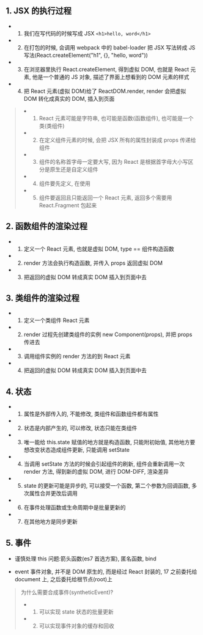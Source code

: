 ## 1. JSX 的执行过程

- 1. 我们在写代码的时候写成 JSX `<h1>hello, word</h1>`
- 2. 在打包的时候, 会调用 webpack 中的 babel-loader 把 JSX 写法转成 JS 写法(React.createElement("h1", {}, "hello, word"))
- 3. 在浏览器里执行 React.createElement, 得到虚拟 DOM, 也就是 React 元素, 他是一个普通的 JS 对象, 描述了界面上想看到的 DOM 元素的样式
- 4. 把 React 元素(虚拟 DOM)给了 ReactDOM.render, render 会把虚拟 DOM 转化成真实的 DOM, 插入到页面

> - 1. React 元素可能是字符串, 也可能是函数(函数组件), 也可能是一个类(类组件)
> - 2. 在定义组件元素的时候, 会把 JSX 所有的属性封装成 props 传递给组件
> - 3. 组件的名称首字母一定要大写, 因为 React 是根据首字母大小写区分是原生还是自定义组件
> - 4. 组件要先定义, 在使用
> - 5. 组件要返回且只能返回一个 React 元素, 返回多个需要用 React.Fragment 包起来

## 2. 函数组件的渲染过程

- 1. 定义一个 React 元素, 也就是虚拟 DOM, type == 组件构造函数
- 2. render 方法会执行构造函数, 并传入 props 返回虚拟 DOM
- 3. 把返回的虚拟 DOM 转成真实 DOM 插入到页面中去

## 3. 类组件的渲染过程

- 1. 定义一个类组件 React 元素
- 2. render 过程先创建类组件的实例 new Component(props), 并把 props 传进去
- 3. 调用组件实例的 render 方法的到 React 元素
- 4. 把返回的虚拟 DOM 转成真实 DOM 插入到页面中去

## 4. 状态

- 1. 属性是外部传入的, 不能修改, 类组件和函数组件都有属性
- 2. 状态是内部产生的, 可以修改, 状态只能在类组件
- 3. 唯一能给 this.state 赋值的地方就是构造函数, 只能附初始值, 其他地方要想改变状态造成组件更新, 只能调用 setState
- 4. 当调用 setState 方法的时候会引起组件的刷新, 组件会重新调用一次 render 方法, 得到新的虚拟 DOM, 进行 DOM-DIFF, 渲染差异
- 5. state 的更新可能是异步的, 可以接受一个函数, 第二个参数为回调函数, 多次属性合并更改后调用
- 6. 在事件处理函数或生命周期中是批量更新的
- 7. 在其他地方是同步更新

## 5. 事件

- 谨慎处理 this 问题:箭头函数(es7 首选方案), 匿名函数, bind

- event 事件对象, 并不是 DOM 原生的, 而是经过 React 封装的, 17 之前委托给 document 上, 之后委托给根节点(root)上

> 为什么需要合成事件(syntheticEvent)?
>
> - 1. 可以实现 state 状态的批量更新
> - 2. 可以实现事件对象的缓存和回收
